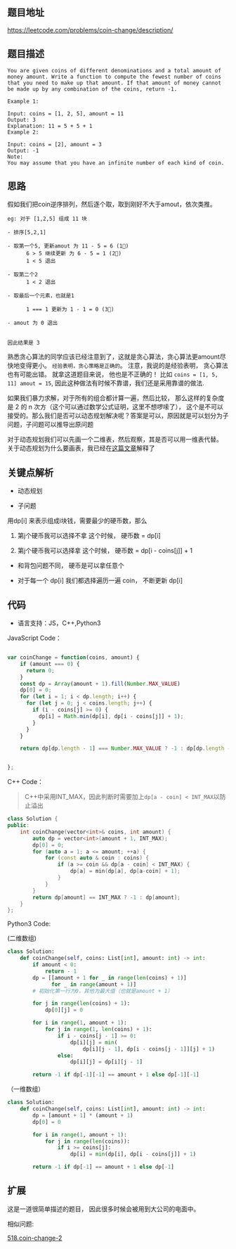 
## 题目地址
https://leetcode.com/problems/coin-change/description/

## 题目描述
```
You are given coins of different denominations and a total amount of money amount. Write a function to compute the fewest number of coins that you need to make up that amount. If that amount of money cannot be made up by any combination of the coins, return -1.

Example 1:

Input: coins = [1, 2, 5], amount = 11
Output: 3 
Explanation: 11 = 5 + 5 + 1
Example 2:

Input: coins = [2], amount = 3
Output: -1
Note:
You may assume that you have an infinite number of each kind of coin.

```
## 思路


假如我们把coin逆序排列，然后逐个取，取到刚好不大于amout，依次类推。

```
eg: 对于 [1,2,5] 组成 11 块

- 排序[5,2,1]

- 取第一个5, 更新amout 为 11 - 5 = 6 (1⃣️)
      6 > 5 继续更新 为 6 - 5 = 1 (2⃣️)
      1 < 5 退出

- 取第二个2
      1 < 2 退出

- 取最后一个元素，也就是1

      1 === 1 更新为 1 - 1 = 0 (3⃣️)

- amout 为 0 退出


因此结果是 3
```

熟悉贪心算法的同学应该已经注意到了，这就是贪心算法，贪心算法更amount尽快地变得更小。
`经验表明，贪心策略是正确的`。 注意，我说的是经验表明， 贪心算法也有可能出错。 就拿这道题目来说，
他也是不正确的！ 比如 `coins = [1, 5, 11] amout = 15`, 因此这种做法有时候不靠谱，我们还是采用靠谱的做法.

如果我们暴力求解，对于所有的组合都计算一遍，然后比较， 那么这样的复杂度是 2 的 n 次方（这个可以通过数学公式证明，这里不想啰嗦了），
这个是不可以接受的。那么我们是否可以动态规划解决呢？答案是可以，原因就是可以划分为子问题，子问题可以推导出原问题

对于动态规划我们可以先画一个二维表，然后观察，其是否可以用一维表代替。
关于动态规划为什么要画表，我已经在[这篇文章](../thinkings/dynamic-programming.md)解释了
## 关键点解析

- 动态规划

- 子问题

用dp[i] 来表示组成i块钱，需要最少的硬币数，那么

1. 第j个硬币我可以选择不拿       这个时候， 硬币数 =  dp[i]

2. 第j个硬币我可以选择拿     这个时候， 硬币数 =  dp[i - coins[j]] + 1

- 和背包问题不同， 硬币是可以拿任意个

- 对于每一个 dp[i] 我们都选择遍历一遍 coin， 不断更新 dp[i]

## 代码


* 语言支持：JS，C++,Python3

JavaScript Code：
```js

var coinChange = function(coins, amount) {
    if (amount === 0) {
      return 0;
    }
    const dp = Array(amount + 1).fill(Number.MAX_VALUE)
    dp[0] = 0;
    for (let i = 1; i < dp.length; i++) {
      for (let j = 0; j < coins.length; j++) {
        if (i - coins[j] >= 0) {
          dp[i] = Math.min(dp[i], dp[i - coins[j]] + 1);
        }
      }
    }

    return dp[dp.length - 1] === Number.MAX_VALUE ? -1 : dp[dp.length - 1];


};
```
C++ Code：
> C++中采用INT_MAX，因此判断时需要加上`dp[a - coin] < INT_MAX`以防止溢出
```C++
class Solution {
public:
    int coinChange(vector<int>& coins, int amount) {
        auto dp = vector<int>(amount + 1, INT_MAX);
        dp[0] = 0;
        for (auto a = 1; a <= amount; ++a) {
            for (const auto & coin : coins) {
                if (a >= coin && dp[a - coin] < INT_MAX) {
                    dp[a] = min(dp[a], dp[a-coin] + 1);
                }
            }
        }
        return dp[amount] == INT_MAX ? -1 : dp[amount];
    }
};
```

Python3 Code:


(二维数组)

```python
class Solution:
    def coinChange(self, coins: List[int], amount: int) -> int:
        if amount < 0:
            return - 1
        dp = [[amount + 1 for _ in range(len(coins) + 1)]
              for _ in range(amount + 1)]
        # 初始化第一行为0，其他为最大值（也就是amount + 1）

        for j in range(len(coins) + 1):
            dp[0][j] = 0

        for i in range(1, amount + 1):
            for j in range(1, len(coins) + 1):
                if i - coins[j - 1] >= 0:
                    dp[i][j] = min(
                        dp[i][j - 1], dp[i - coins[j - 1]][j] + 1)
                else:
                    dp[i][j] = dp[i][j - 1]

        return -1 if dp[-1][-1] == amount + 1 else dp[-1][-1]
 ```
 
 
 （一维数组）
 
```python
class Solution:
    def coinChange(self, coins: List[int], amount: int) -> int:
        dp = [amount + 1] * (amount + 1)
        dp[0] = 0

        for i in range(1, amount + 1):
            for j in range(len(coins)):
                if i >= coins[j]:
                    dp[i] = min(dp[i], dp[i - coins[j]] + 1)

        return -1 if dp[-1] == amount + 1 else dp[-1]
```
## 扩展

这是一道很简单描述的题目， 因此很多时候会被用到大公司的电面中。

相似问题:

[518.coin-change-2](./518.coin-change-2.md)
